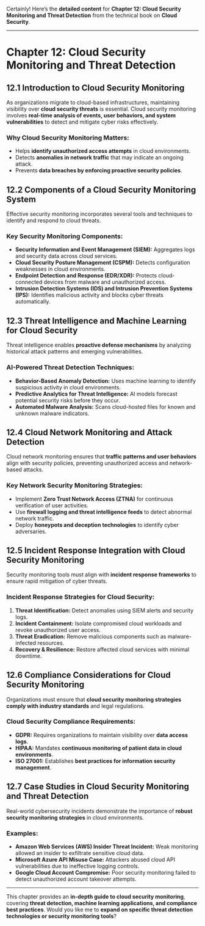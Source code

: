 Certainly! Here’s the **detailed content** for **Chapter 12: Cloud Security Monitoring and Threat Detection** from the technical book on **Cloud Security**.

---

# **Chapter 12: Cloud Security Monitoring and Threat Detection**  

## **12.1 Introduction to Cloud Security Monitoring**  
As organizations migrate to cloud-based infrastructures, maintaining visibility over **cloud security threats** is essential. Cloud security monitoring involves **real-time analysis of events, user behaviors, and system vulnerabilities** to detect and mitigate cyber risks effectively.  

### **Why Cloud Security Monitoring Matters:**  
- Helps **identify unauthorized access attempts** in cloud environments.  
- Detects **anomalies in network traffic** that may indicate an ongoing attack.  
- Prevents **data breaches by enforcing proactive security policies**.  

## **12.2 Components of a Cloud Security Monitoring System**  
Effective security monitoring incorporates several tools and techniques to identify and respond to cloud threats.  

### **Key Security Monitoring Components:**  
- **Security Information and Event Management (SIEM):** Aggregates logs and security data across cloud services.  
- **Cloud Security Posture Management (CSPM):** Detects configuration weaknesses in cloud environments.  
- **Endpoint Detection and Response (EDR/XDR):** Protects cloud-connected devices from malware and unauthorized access.  
- **Intrusion Detection Systems (IDS) and Intrusion Prevention Systems (IPS):** Identifies malicious activity and blocks cyber threats automatically.  

## **12.3 Threat Intelligence and Machine Learning for Cloud Security**  
Threat intelligence enables **proactive defense mechanisms** by analyzing historical attack patterns and emerging vulnerabilities.  

### **AI-Powered Threat Detection Techniques:**  
- **Behavior-Based Anomaly Detection:** Uses machine learning to identify suspicious activity in cloud environments.  
- **Predictive Analytics for Threat Intelligence:** AI models forecast potential security risks before they occur.  
- **Automated Malware Analysis:** Scans cloud-hosted files for known and unknown malware indicators.  

## **12.4 Cloud Network Monitoring and Attack Detection**  
Cloud network monitoring ensures that **traffic patterns and user behaviors** align with security policies, preventing unauthorized access and network-based attacks.  

### **Key Network Security Monitoring Strategies:**  
- Implement **Zero Trust Network Access (ZTNA)** for continuous verification of user activities.  
- Use **firewall logging and threat intelligence feeds** to detect abnormal network traffic.  
- Deploy **honeypots and deception technologies** to identify cyber adversaries.  

## **12.5 Incident Response Integration with Cloud Security Monitoring**  
Security monitoring tools must align with **incident response frameworks** to ensure rapid mitigation of cyber threats.  

### **Incident Response Strategies for Cloud Security:**  
1. **Threat Identification:** Detect anomalies using SIEM alerts and security logs.  
2. **Incident Containment:** Isolate compromised cloud workloads and revoke unauthorized user access.  
3. **Threat Eradication:** Remove malicious components such as malware-infected resources.  
4. **Recovery & Resilience:** Restore affected cloud services with minimal downtime.  

## **12.6 Compliance Considerations for Cloud Security Monitoring**  
Organizations must ensure that **cloud security monitoring strategies comply with industry standards** and legal regulations.  

### **Cloud Security Compliance Requirements:**  
- **GDPR:** Requires organizations to maintain visibility over **data access logs**.  
- **HIPAA:** Mandates **continuous monitoring of patient data in cloud environments**.  
- **ISO 27001:** Establishes **best practices for information security management**.  

## **12.7 Case Studies in Cloud Security Monitoring and Threat Detection**  
Real-world cybersecurity incidents demonstrate the importance of **robust security monitoring strategies** in cloud environments.  

### **Examples:**  
- **Amazon Web Services (AWS) Insider Threat Incident:** Weak monitoring allowed an insider to exfiltrate sensitive cloud data.  
- **Microsoft Azure API Misuse Case:** Attackers abused cloud API vulnerabilities due to ineffective logging controls.  
- **Google Cloud Account Compromise:** Poor security monitoring failed to detect unauthorized account takeover attempts.  

---

This chapter provides an **in-depth guide to cloud security monitoring**, covering **threat detection, machine learning applications, and compliance best practices**. Would you like me to **expand on specific threat detection technologies or security monitoring tools**?
